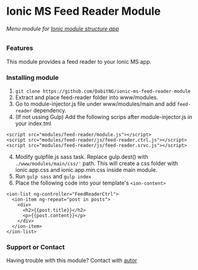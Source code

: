 # Ionic MS Feed Reader Module
###### Menu module for [Ionic module structure app](https://github.com/DabitNG/ionic-ms-starter)

### Features
This module provides a feed reader to your Ionic MS app.

### Installing module
1. `git clone https://github.com/DabitNG/ionic-ms-feed-reader-module`
2. Extract and place feed-reader folder into www/modules.
2. Go to module-injector.js file under www/modules/main and add `feed-reader` dependency.
3. (If not ussing Gulp) Add the following scrips after module-injector.js in your index.tml

  ```
  <script src="modules/feed-reader/module.js"></script>
  <script src="modules/feed-reader/js/feed-reader.ctrl.js"></script>
  <script src="modules/feed-reader/js/feed-reader.srvc.js"></script>
  ```
4. Modify gulpfile.js sass task. Replace gulp.dest() with `./www/modules/main/css/'` path. This will create a css folder with ionic.app.css and ionic.app.min.css inside main module.
5. Run `gulp sass` and `gulp index`
6. Place the following code into your template's `<ion-content>`
  
  ```
  <ion-list ng-controller="FeedReaderCtrl">
    <ion-item ng-repeat="post in posts">
      <div>
        <h2>{{post.title}}</h2>
        <p>{{post.content}}</p>
      </div>
    </ion-item>
  </ion-list>
  ```

### Support or Contact
Having trouble with this module? Contact with [autor](https://github.com/DabitNG)
